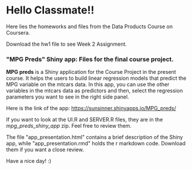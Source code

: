 # Hello Classmate!! 

Here lies the homeworks and files from the Data Products Course on Coursera.

Download the hw1 file to see Week 2 Assignment.

### "MPG Preds" Shiny app: Files for the final course project. 
**MPG preds** is a Shiny application for the Course Project in the present course. It helps the users to build linear regression models that predict the MPG variable on the mtcars data. In this app, you can use the other variables in the mtcars data as predictors and then, select the regression parameters you want to see in the right side panel.

Here is the link of the app: https://sunsinner.shinyapps.io/MPG_preds/

If you want to look at the UI.R and SERVER.R files, they are in the *mpg_preds_shiny_app* zip. Feel free to review them. 

The file "app_presentation.html" contains a brief description of the Shiny app, while "app_presentation.rmd" holds the r markdown code. Download them if you want a close review. 

Have a nice day! :)
